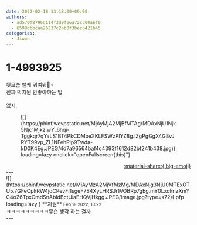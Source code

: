 ```yaml
---
date: 2022-02-18 13:18:00+09:00
authors:
  - ad570f8796d114f3d9fe6a72cc00abf0
  - 6599dbbcaa26237c2ab0f3becb421b45
categories:
  - Jiwon
---
```


# 1-4993925

<div class="post-container" markdown="1">
<div class="content-container md-sidebar__scrollwrap" markdown="1">

뒷모습 왤케 귀여워🤦♀️<br>진짜 박지원 안좋아하는 법 <br><br>없지.
<figure markdown="1">
![](https://phinf.wevpstatic.net/MjAyMjA2MjBfMTAg/MDAxNjU1Njk5Njc1Mjkz.wY_6hqi-Tggkqr7qYaLS1BT4PkCDMoeXKLFSWzPlYZ8g.iZgPgGgX4G8vJRYT99vp_ZL1NFehPip9Twda-kD0K4Eg.JPEG/4d7a96564baf4c4393f1612d82bf241b438.jpg){ loading=lazy onclick="openFullscreen(this)"}
</figure>


</div>
</div>

<div style="text-align: right;" markdown="1">
<a href="https://weverse.io/fromis9/fanpost/1-4993925" style="text-align: right;">:material-share:{.big-emoji}</a>
</div>
---

<div class="comments-container md-sidebar__scrollwrap" markdown="1">
<div class="comment" markdown="1">
<div class='id-container' markdown="1">
![](https://phinf.wevpstatic.net/MjAyMzA2MjVfMzMg/MDAxNjg3NjU0MTExOTU5.7GFeCpkRW4jdCPevFi1sgeF7S4XyLHRSJr1VOBRp7gEg.mY0LxqknzXmYC4oZ6TpxCmdSnAbldBctUiaEHQVjHkgg.JPEG/image.jpg?type=s72){ pfp loading=lazy }
**<span class="artist">지원</span>** <small>Feb 18 2022, 13:22</small><br>
</div>
<div class='comment-body' markdown="1">
ㅋㅋㅋㅋㅋㅋㅋㅋㅋ무슨 생각 하는 걸까
</div>
</div>
</div>
---

